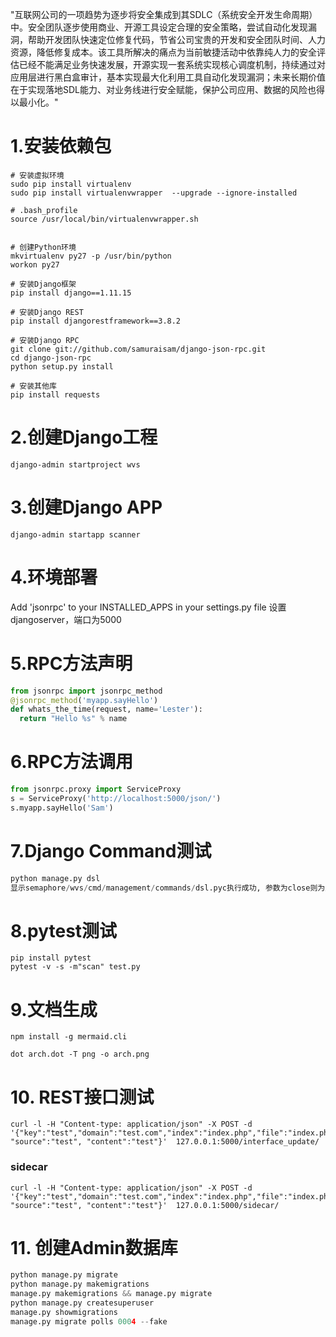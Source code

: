 

"互联网公司的一项趋势为逐步将安全集成到其SDLC（系统安全开发生命周期）中。安全团队逐步使用商业、开源工具设定合理的安全策略，尝试自动化发现漏洞，帮助开发团队快速定位修复代码，节省公司宝贵的开发和安全团队时间、人力资源，降低修复成本。该工具所解决的痛点为当前敏捷活动中依靠纯人力的安全评估已经不能满足业务快速发展，开源实现一套系统实现核心调度机制，持续通过对应用层进行黑白盒审计，基本实现最大化利用工具自动化发现漏洞；未来长期价值在于实现落地SDL能力、对业务线进行安全赋能，保护公司应用、数据的风险也得以最小化。"



# 1.安装依赖包 

```
# 安装虚拟环境
sudo pip install virtualenv
sudo pip install virtualenvwrapper  --upgrade --ignore-installed

# .bash_profile
source /usr/local/bin/virtualenvwrapper.sh


# 创建Python环境
mkvirtualenv py27 -p /usr/bin/python
workon py27

# 安装Django框架
pip install django==1.11.15

# 安装Django REST
pip install djangorestframework==3.8.2

# 安装Django RPC
git clone git://github.com/samuraisam/django-json-rpc.git
cd django-json-rpc
python setup.py install

# 安装其他库
pip install requests
```

# 2.创建Django工程
```
django-admin startproject wvs
```

# 3.创建Django APP

```
django-admin startapp scanner
```

# 4.环境部署 

Add 'jsonrpc' to your INSTALLED_APPS in your settings.py file
设置djangoserver，端口为5000

# 5.RPC方法声明

```python
from jsonrpc import jsonrpc_method
@jsonrpc_method('myapp.sayHello')
def whats_the_time(request, name='Lester'):
  return "Hello %s" % name
```

# 6.RPC方法调用
```python
from jsonrpc.proxy import ServiceProxy
s = ServiceProxy('http://localhost:5000/json/')
s.myapp.sayHello('Sam') 
```

# 7.Django Command测试
```python
python manage.py dsl
显示semaphore/wvs/cmd/management/commands/dsl.pyc执行成功, 参数为close则为成功

```

# 8.pytest测试
```
pip install pytest
pytest -v -s -m"scan" test.py
```

# 9.文档生成
```
npm install -g mermaid.cli

dot arch.dot -T png -o arch.png
```

# 10. REST接口测试
```
curl -l -H "Content-type: application/json" -X POST -d '{"key":"test","domain":"test.com","index":"index.php","file":"index.php","params":"key1,key2,key3", "source":"test", "content":"test"}'  127.0.0.1:5000/interface_update/
```

### sidecar
```
curl -l -H "Content-type: application/json" -X POST -d '{"key":"test","domain":"test.com","index":"index.php","file":"index.php","params":"key1,key2,key3", "source":"test", "content":"test"}'  127.0.0.1:5000/sidecar/
```


# 11. 创建Admin数据库
```python
python manage.py migrate
python manage.py makemigrations
manage.py makemigrations && manage.py migrate
python manage.py createsuperuser
manage.py showmigrations
manage.py migrate polls 0004 --fake
```
